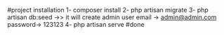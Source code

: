 #project installation 
1- composer install 
2- php artisan migrate
3- php artisan db:seed  ->> it will create admin user email -> admin@admin.com       password-> 123123
4- php artisan serve
#done
